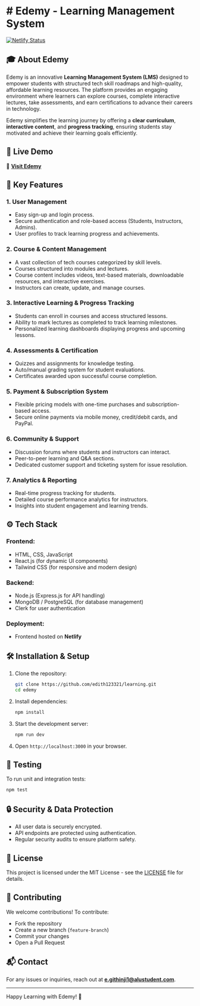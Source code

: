 # # Edemy - Learning Management System

[![Netlify Status](https://api.netlify.com/api/v1/badges/YOUR_BADGE_ID/deploy-status)](https://edemyedith.netlify.app/)

## 🎓 About Edemy
Edemy is an innovative **Learning Management System (LMS)** designed to empower students with structured tech skill roadmaps and high-quality, affordable learning resources. The platform provides an engaging environment where learners can explore courses, complete interactive lectures, take assessments, and earn certifications to advance their careers in technology.

Edemy simplifies the learning journey by offering a **clear curriculum**, **interactive content**, and **progress tracking**, ensuring students stay motivated and achieve their learning goals efficiently.

## 🚀 Live Demo
🔗 **[Visit Edemy](https://edemyedith.netlify.app/)**

## 📌 Key Features

### **1. User Management**
- Easy sign-up and login process.
- Secure authentication and role-based access (Students, Instructors, Admins).
- User profiles to track learning progress and achievements.

### **2. Course & Content Management**
- A vast collection of tech courses categorized by skill levels.
- Courses structured into modules and lectures.
- Course content includes videos, text-based materials, downloadable resources, and interactive exercises.
- Instructors can create, update, and manage courses.

### **3. Interactive Learning & Progress Tracking**
- Students can enroll in courses and access structured lessons.
- Ability to mark lectures as completed to track learning milestones.
- Personalized learning dashboards displaying progress and upcoming lessons.

### **4. Assessments & Certification**
- Quizzes and assignments for knowledge testing.
- Auto/manual grading system for student evaluations.
- Certificates awarded upon successful course completion.

### **5. Payment & Subscription System**
- Flexible pricing models with one-time purchases and subscription-based access.
- Secure online payments via mobile money, credit/debit cards, and PayPal.

### **6. Community & Support**
- Discussion forums where students and instructors can interact.
- Peer-to-peer learning and Q&A sections.
- Dedicated customer support and ticketing system for issue resolution.

### **7. Analytics & Reporting**
- Real-time progress tracking for students.
- Detailed course performance analytics for instructors.
- Insights into student engagement and learning trends.

## ⚙️ Tech Stack

### **Frontend:**
- HTML, CSS, JavaScript
- React.js (for dynamic UI components)
- Tailwind CSS (for responsive and modern design)

### **Backend:**
- Node.js (Express.js for API handling)
- MongoDB / PostgreSQL (for database management)
- Clerk for user authentication

### **Deployment:**
- Frontend hosted on **Netlify**

## 🛠️ Installation & Setup

1. Clone the repository:
   ```bash
   git clone https://github.com/edith123321/learning.git
   cd edemy
   ```

2. Install dependencies:
   ```bash
   npm install
   ```

3. Start the development server:
   ```bash
   npm run dev
   ```

4. Open `http://localhost:3000` in your browser.

## 🧪 Testing
To run unit and integration tests:
```bash
npm test
```

## 🔒 Security & Data Protection
- All user data is securely encrypted.
- API endpoints are protected using authentication.
- Regular security audits to ensure platform safety.

## 📜 License
This project is licensed under the MIT License - see the [LICENSE](LICENSE) file for details.

## 🤝 Contributing
We welcome contributions! To contribute:
- Fork the repository
- Create a new branch (`feature-branch`)
- Commit your changes
- Open a Pull Request

## 📬 Contact
For any issues or inquiries, reach out at **e.githinji1@alustudent.com**.

---
Happy Learning with Edemy! 🚀
